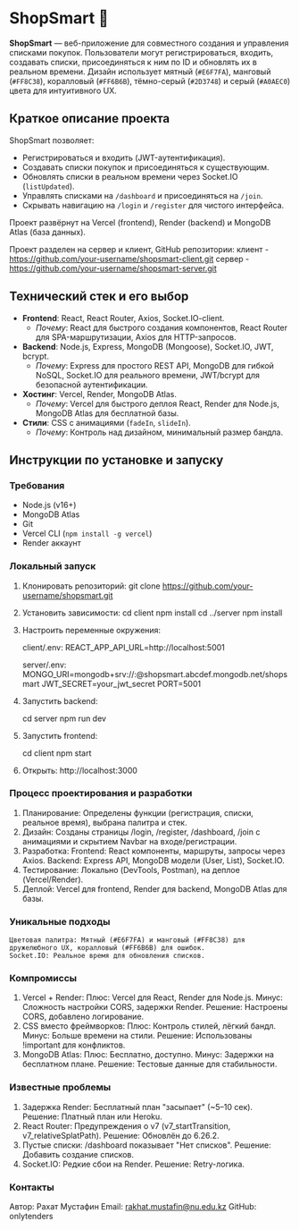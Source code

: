 # ShopSmart 🛒

**ShopSmart** — веб-приложение для совместного создания и управления списками покупок. Пользователи могут регистрироваться, входить, создавать списки, присоединяться к ним по ID и обновлять их в реальном времени. Дизайн использует мятный (`#E6F7FA`), манговый (`#FF8C38`), коралловый (`#FF6B6B`), тёмно-серый (`#2D3748`) и серый (`#A0AEC0`) цвета для интуитивного UX.

## Краткое описание проекта

ShopSmart позволяет:
- Регистрироваться и входить (JWT-аутентификация).
- Создавать списки покупок и присоединяться к существующим.
- Обновлять списки в реальном времени через Socket.IO (`listUpdated`).
- Управлять списками на `/dashboard` и присоединяться на `/join`.
- Скрывать навигацию на `/login` и `/register` для чистого интерфейса.

Проект развёрнут на Vercel (frontend), Render (backend) и MongoDB Atlas (база данных).

Проект разделен на сервер и клиент, GitHub репозитории:
клиент - https://github.com/your-username/shopsmart-client.git
сервер - https://github.com/your-username/shopsmart-server.git


## Технический стек и его выбор

- **Frontend**: React, React Router, Axios, Socket.IO-client.
  - *Почему*: React для быстрого создания компонентов, React Router для SPA-маршрутизации, Axios для HTTP-запросов.
- **Backend**: Node.js, Express, MongoDB (Mongoose), Socket.IO, JWT, bcrypt.
  - *Почему*: Express для простого REST API, MongoDB для гибкой NoSQL, Socket.IO для реального времени, JWT/bcrypt для безопасной аутентификации.
- **Хостинг**: Vercel, Render, MongoDB Atlas.
  - *Почему*: Vercel для быстрого деплоя React, Render для Node.js, MongoDB Atlas для бесплатной базы.
- **Стили**: CSS с анимациями (`fadeIn`, `slideIn`).
  - *Почему*: Контроль над дизайном, минимальный размер бандла.

## Инструкции по установке и запуску

### Требования
- Node.js (v16+)
- MongoDB Atlas
- Git
- Vercel CLI (`npm install -g vercel`)
- Render аккаунт

### Локальный запуск

1.  Клонировать репозиторий:
    git clone https://github.com/your-username/shopsmart.git

2.  Установить зависимости:
    cd client
    npm install
    cd ../server
    npm install

3.  Настроить переменные окружения:

    client/.env:
    REACT_APP_API_URL=http://localhost:5001

    server/.env:
    MONGO_URI=mongodb+srv://<username>:<password>@shopsmart.abcdef.mongodb.net/shopsmart
    JWT_SECRET=your_jwt_secret
    PORT=5001

4.  Запустить backend:

    cd server
    npm run dev

5.  Запустить frontend:

    cd client
    npm start

6.  Открыть: http://localhost:3000

### Процесс проектирования и разработки
1.  Планирование: Определены функции (регистрация, списки, реальное время), выбрана палитра и стек.
2.  Дизайн: Созданы страницы /login, /register, /dashboard, /join с анимациями и скрытием Navbar на входе/регистрации.
3.  Разработка:
    Frontend: React компоненты, маршруты, запросы через Axios.
    Backend: Express API, MongoDB модели (User, List), Socket.IO.
4.  Тестирование: Локально (DevTools, Postman), на деплое (Vercel/Render).
5.  Деплой: Vercel для frontend, Render для backend, MongoDB Atlas для базы.

### Уникальные подходы
    Цветовая палитра: Мятный (#E6F7FA) и манговый (#FF8C38) для дружелюбного UX, коралловый (#FF6B6B) для ошибок.
    Socket.IO: Реальное время для обновления списков.

### Компромиссы
1.  Vercel + Render:
    Плюс: Vercel для React, Render для Node.js.
    Минус: Сложность настройки CORS, задержки Render.
    Решение: Настроены CORS, добавлено логирование.
2.  CSS вместо фреймворков:
    Плюс: Контроль стилей, лёгкий бандл.
    Минус: Больше времени на стили.
    Решение: Использованы !important для конфликтов.
3.  MongoDB Atlas:
    Плюс: Бесплатно, доступно.
    Минус: Задержки на бесплатном плане.
    Решение: Тестовые данные для стабильности.

### Известные проблемы
1.  Задержка Render: Бесплатный план "засыпает" (~5–10 сек). Решение: Платный план или Heroku.
2.  React Router: Предупреждения о v7 (v7_startTransition, v7_relativeSplatPath). Решение: Обновлён до 6.26.2.
3.  Пустые списки: /dashboard показывает "Нет списков". Решение: Добавить создание списков.
4.  Socket.IO: Редкие сбои на Render. Решение: Retry-логика.

### Контакты
Автор: Рахат Мустафин
Email: rakhat.mustafin@nu.edu.kz
GitHub: onlytenders